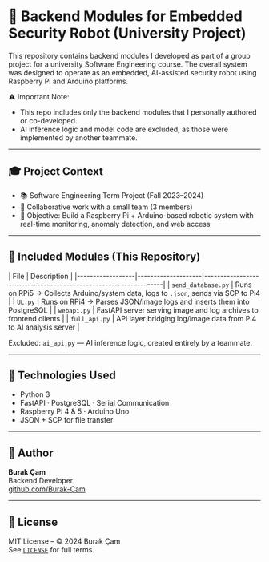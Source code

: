 # 🔧 Backend Modules for Embedded Security Robot (University Project)

This repository contains backend modules I developed as part of a group project for a university Software Engineering course. The overall system was designed to operate as an embedded, AI-assisted security robot using Raspberry Pi and Arduino platforms.

⚠️ Important Note:
- This repo includes only the backend modules that I personally authored or co-developed.
- AI inference logic and model code are excluded, as those were implemented by another teammate.

---

## 🎓 Project Context

- 📚 Software Engineering Term Project (Fall 2023–2024)
- 🤝 Collaborative work with a small team (3 members)
- 🎯 Objective: Build a Raspberry Pi + Arduino-based robotic system with real-time monitoring, anomaly detection, and web access

---

## 📁 Included Modules (This Repository)

| File             | Description                                                                 |
|------------------|--------------------|-----------------------------------------------------------------|
| `send_database.py` | Runs on RPi5 → Collects Arduino/system data, logs to `.json`, sends via SCP to Pi4 |
| `UL.py`           | Runs on RPi4 → Parses JSON/image logs and inserts them into PostgreSQL      |
| `webapi.py`       | FastAPI server serving image and log archives to frontend clients           |
| `full_api.py`     | API layer bridging log/image data from Pi4 to AI analysis server            |

Excluded: `ai_api.py` — AI inference logic, created entirely by a teammate.

---

## 🧠 Technologies Used

- Python 3
- FastAPI · PostgreSQL · Serial Communication
- Raspberry Pi 4 & 5 · Arduino Uno
- JSON + SCP for file transfer

---

## 👤 Author

**Burak Çam**  
Backend Developer  
[github.com/Burak-Cam](https://github.com/Burak-Cam)

---

## 📜 License

MIT License – © 2024 Burak Çam  
See [`LICENSE`](LICENSE) for full terms.
